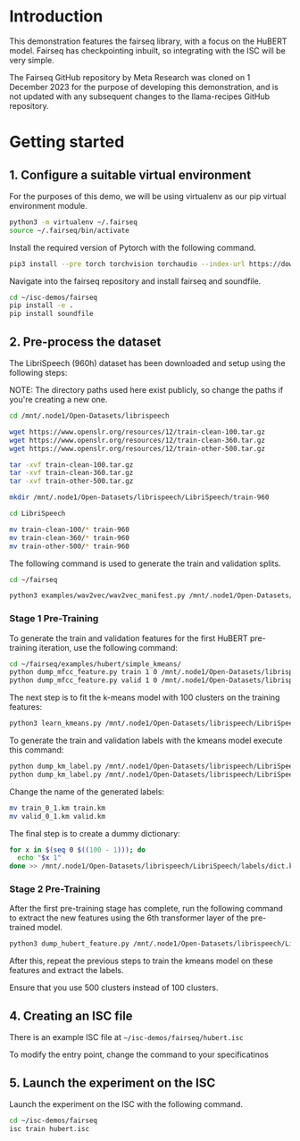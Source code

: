 # Introduction

This demonstration features the fairseq library, with a focus on the HuBERT model. Fairseq has checkpointing inbuilt, so integrating with the ISC will be very simple.

The Fairseq GitHub repository by Meta Research was cloned on 1 December 2023 for the purpose of developing this demonstration, and is not updated with any subsequent changes to the llama-recipes GitHub repository.

# Getting started

## 1. Configure a suitable virtual environment

For the purposes of this demo, we will be using virtualenv as our pip virtual environment module.

```bash
python3 -m virtualenv ~/.fairseq
source ~/.fairseq/bin/activate
```

Install the required version of Pytorch with the following command.

```bash
pip3 install --pre torch torchvision torchaudio --index-url https://download.pytorch.org/whl/nightly/cu118
```

Navigate into the fairseq repository and install fairseq and soundfile.

```bash
cd ~/isc-demos/fairseq
pip install -e .
pip install soundfile
```

## 2. Pre-process the dataset

The LibriSpeech (960h) dataset has been downloaded and setup using the following steps:

NOTE: The directory paths used here exist publicly, so change the paths if you're creating a new one.

```bash
cd /mnt/.node1/Open-Datasets/librispeech

wget https://www.openslr.org/resources/12/train-clean-100.tar.gz
wget https://www.openslr.org/resources/12/train-clean-360.tar.gz
wget https://www.openslr.org/resources/12/train-other-500.tar.gz

tar -xvf train-clean-100.tar.gz
tar -xvf train-clean-360.tar.gz
tar -xvf train-other-500.tar.gz

mkdir /mnt/.node1/Open-Datasets/librispeech/LibriSpeech/train-960

cd LibriSpeech

mv train-clean-100/* train-960
mv train-clean-360/* train-960
mv train-other-500/* train-960
```

The following command is used to generate the train and validation splits.

```bash
cd ~/fairseq

python3 examples/wav2vec/wav2vec_manifest.py /mnt/.node1/Open-Datasets/librispeech/LibriSpeech/train-960 --dest /mnt/.node1/Open-Datasets/librispeech/LibriSpeech/train-960 --ext flac --valid-percent 0.01
```

### Stage 1 Pre-Training

To generate the train and validation features for the first HuBERT pre-training iteration, use the following command:

```bash
cd ~/fairseq/examples/hubert/simple_kmeans/
python dump_mfcc_feature.py train 1 0 /mnt/.node1/Open-Datasets/librispeech/LibriSpeech/features
python dump_mfcc_feature.py valid 1 0 /mnt/.node1/Open-Datasets/librispeech/LibriSpeech/features
```

The next step is to fit the k-means model with 100 clusters on the training features:

```bash
python3 learn_kmeans.py /mnt/.node1/Open-Datasets/librispeech/LibriSpeech/features train 1 /mnt/.node1/Open-Datasets/librispeech/LibriSpeech/kmeans/kmeans_model.pt 100 --percent -1
```

To generate the train and validation labels with the kmeans model execute this command:

```bash
python dump_km_label.py /mnt/.node1/Open-Datasets/librispeech/LibriSpeech/features/ train /mnt/.node1/Open-Datasets/librispeech/LibriSpeech/kmeans/kmeans_model.pt 1 0 /mnt/.node1/Open-Datasets/librispeech/LibriSpeech/labels
python dump_km_label.py /mnt/.node1/Open-Datasets/librispeech/LibriSpeech/features/ valid /mnt/.node1/Open-Datasets/librispeech/LibriSpeech/kmeans/kmeans_model.pt 1 0 /mnt/.node1/Open-Datasets/librispeech/LibriSpeech/labels
```

Change the name of the generated labels:

```bash
mv train_0_1.km train.km
mv valid_0_1.km valid.km
```

The final step is to create a dummy dictionary:

```bash
for x in $(seq 0 $((100 - 1))); do
  echo "$x 1"
done >> /mnt/.node1/Open-Datasets/librispeech/LibriSpeech/labels/dict.km.txt
```

### Stage 2 Pre-Training

After the first pre-training stage has complete, run the following command to extract the new features using the 6th transformer layer of the pre-trained model.

```bash
python3 dump_hubert_feature.py /mnt/.node1/Open-Datasets/librispeech/LibriSpeech/train-960 train /mnt/.node1/Open-Datasets/librispeech/checkpoints/checkpoint_last.pt 6 1 0 /mnt/.node1/Open-Datasets/librispeech/LibriSpeech/stage_2_features
```

After this, repeat the previous steps to train the kmeans model on these features and extract the labels.

Ensure that you use 500 clusters instead of 100 clusters.


## 4. Creating an ISC file
There is an example ISC file at `~/isc-demos/fairseq/hubert.isc`

To modify the entry point, change the command to your specificatinos

## 5. Launch the experiment on the ISC
Launch the experiment on the ISC with the following command.

```bash
cd ~/isc-demos/fairseq
isc train hubert.isc
```
